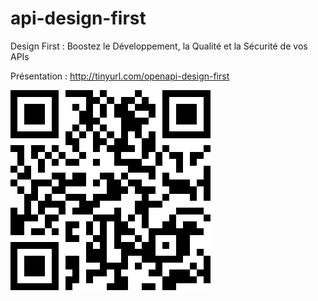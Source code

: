# api-design-first
Design First : Boostez le Développement, la Qualité et la Sécurité de vos APIs

Présentation : http://tinyurl.com/openapi-design-first

![QR Code](prez/adoc/style/prez-openapi.png)
